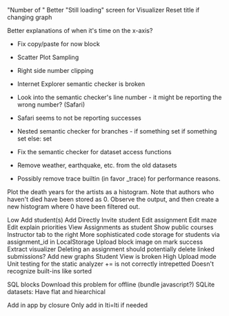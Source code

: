 "Number of <Abstraction Row>"
Better "Still loading" screen for Visualizer
Reset title if changing graph

Better explanations of when it's time on the x-axis?

* Fix copy/paste for now block
* Scatter Plot Sampling
* Right side number clipping
* Internet Explorer semantic checker is broken
* Look into the semantic checker's line number - it might be reporting the wrong number? (Safari)
* Safari seems to not be reporting successes
* Nested semantic checker for branches -
    if something
        set
        if something
            set
    else:
        set
* Fix the semantic checker for dataset access functions

* Remove weather, earthquake, etc. from the old datasets
* Possibly remove trace builtin (in favor _trace) for performance reasons.


Plot the death years for the artists as a histogram. Note that authors who haven't died have been stored as 0. Observe the output, and then create a new histogram where 0 have been filtered out.


Low
    Add student(s)
        Add Directly
        Invite student
    Edit assignment
        Edit maze
        Edit explain priorities
    View Assignments as student
    Show public courses
    Instructor tab to the right
    More sophisticated code storage for students via assignment_id in LocalStorage
    Upload block image on mark success
    Extract visualizer
    Deleting an assignment should potentially delete linked submissions?
    Add new graphs
    Student View is broken
High
    Upload mode
    Unit testing for the static analyzer
        += is not correctly intrepetted
        Doesn't recognize built-ins like sorted
    
        
SQL blocks
Download this problem for offline (bundle javascript?)
SQLite datasets:
    Have flat and hiearchical
        
Add in app by closure
Only add in lti=lti if needed
        

